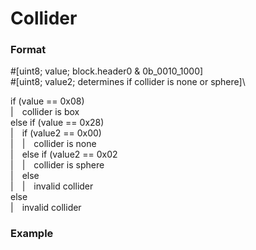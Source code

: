 # Collider
### Format
\#[uint8; value; block.header0 & 0b_0010_1000]\
\#[uint8; value2; determines if collider is none or sphere]\

if (value == 0x08)\
|&emsp;collider is box\
else if (value == 0x28)\
|&emsp;if (value2 == 0x00)\
|&emsp;|&emsp;collider is none\
|&emsp;else if (value2 == 0x02\
|&emsp;|&emsp;collider is sphere\
|&emsp;else\
|&emsp;|&emsp;invalid collider\
else\
|&emsp;invalid collider
### Example
